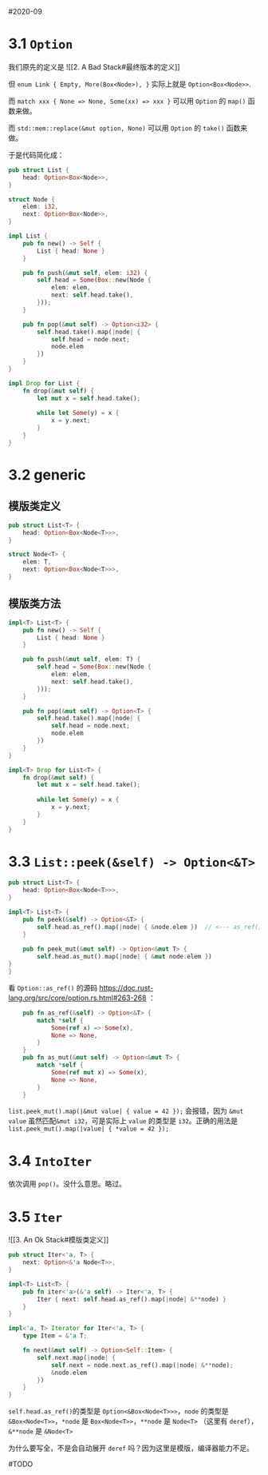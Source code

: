 #2020-09 

# 3.1 `Option`

我们原先的定义是 ![[2. A Bad Stack#最终版本的定义]]

但 `enum Link { Empty, More(Box<Node>), }` 实际上就是 `Option<Box<Node>>`.

而 `match xxx { None => None, Some(xx) => xxx }` 可以用 `Option` 的 `map()` 函数来做。

而 `std::mem::replace(&mut option, None)` 可以用 `Option` 的 `take()` 函数来做。

于是代码简化成：
``` Rust
pub struct List {
    head: Option<Box<Node>>,
}

struct Node {
    elem: i32,
    next: Option<Box<Node>>,
}

impl List {
    pub fn new() -> Self {
        List { head: None }
    }

    pub fn push(&mut self, elem: i32) {
        self.head = Some(Box::new(Node {
            elem: elem,
            next: self.head.take(),
        }));
    }

    pub fn pop(&mut self) -> Option<i32> {
        self.head.take().map(|node| {
			self.head = node.next;
			node.elem
        })
    }
}

impl Drop for List {
    fn drop(&mut self) {
        let mut x = self.head.take();
        
        while let Some(y) = x {
            x = y.next;
        }
    }
}
```

# 3.2 generic
## 模版类定义
``` Rust
pub struct List<T> {
    head: Option<Box<Node<T>>>,
}

struct Node<T> {
    elem: T,
    next: Option<Box<Node<T>>>,
}
```
## 模版类方法
``` Rust
impl<T> List<T> {
    pub fn new() -> Self {
        List { head: None }
    }

    pub fn push(&mut self, elem: T) {
        self.head = Some(Box::new(Node {
            elem: elem,
            next: self.head.take(),
        }));
    }

    pub fn pop(&mut self) -> Option<T> {
        self.head.take().map(|node| {
			self.head = node.next;
			node.elem
        })
    }
}

impl<T> Drop for List<T> {
    fn drop(&mut self) {
        let mut x = self.head.take();
        
        while let Some(y) = x {
            x = y.next;
        }
    }
}
```

# 3.3 `List::peek(&self) -> Option<&T>`
``` Rust
pub struct List<T> {
    head: Option<Box<Node<T>>>,
}

impl<T> List<T> {
    pub fn peek(&self) -> Option<&T> {
        self.head.as_ref().map(|node| { &node.elem })  // <--- as_ref() 返回 Option<&Box<Node<T>>>
    }
	
	pub fn peek_mut(&mut self) -> Option<&mut T> {
		self.head.as_mut().map(|node| { &mut node.elem })
}
}
```

看 `Option::as_ref()` 的源码 https://doc.rust-lang.org/src/core/option.rs.html#263-268 ：
```Rust
    pub fn as_ref(&self) -> Option<&T> {
        match *self {
            Some(ref x) => Some(x),
            None => None,
        }
    }
	pub fn as_mut(&mut self) -> Option<&mut T> {
        match *self {
            Some(ref mut x) => Some(x),
            None => None,
        }
    }
```

`list.peek_mut().map(|&mut value| { value = 42 });` 会报错，因为 `&mut value` 虽然匹配`&mut i32`，可是实际上 `value` 的类型是 `i32`。正确的用法是 `list.peek_mut().map(|value| { *value = 42 });`

# 3.4 `IntoIter`
依次调用 `pop()`。没什么意思。略过。

# 3.5 `Iter`
![[3. An Ok Stack#模版类定义]]
``` Rust
pub struct Iter<'a, T> {
    next: Option<&'a Node<T>>,
}

impl<T> List<T> {
    pub fn iter<'a>(&'a self) -> Iter<'a, T> {
        Iter { next: self.head.as_ref().map(|node| &**node) }
    }
}

impl<'a, T> Iterator for Iter<'a, T> {
    type Item = &'a T;

    fn next(&mut self) -> Option<Self::Item> {
        self.next.map(|node| {
            self.next = node.next.as_ref().map(|node| &**node);
            &node.elem
        })
    }
}
```
`self.head.as_ref()`的类型是 `Option<&Box<Node<T>>>`，`node` 的类型是 `&Box<Node<T>>`，`*node` 是 `Box<Node<T>>`，`**node` 是 `Node<T>` （这里有 `deref`），`&**node` 是 `&Node<T>`

为什么要写全，不是会自动展开 `deref` 吗？因为这里是模版，编译器能力不足。


#TODO 